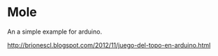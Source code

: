 Mole
====

An a simple example for arduino.

http://brionescl.blogspot.com/2012/11/juego-del-topo-en-arduino.html

